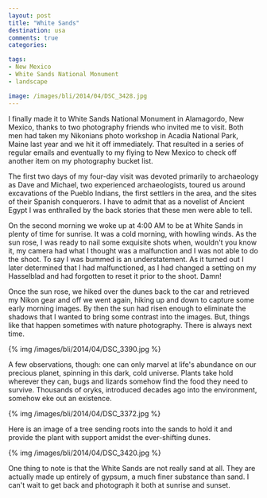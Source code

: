 ```yaml
---
layout: post
title: "White Sands"
destination: usa
comments: true
categories:

tags:
- New Mexico
- White Sands National Monument
- landscape

image: /images/bli/2014/04/DSC_3428.jpg
---
```


I finally made it to White Sands National Monument in Alamagordo, New Mexico, thanks to two photography friends who invited me to visit. Both men had taken my Nikonians photo workshop in Acadia National Park, Maine last year and we hit it off immediately. That resulted in a series of regular emails and eventually to my flying to New Mexico to check off another item on my photography bucket list. 

<!--more-->

The first two days of my four-day visit was devoted primarily to archaeology as Dave and Michael, two experienced archaeologists, toured us around excavations of the Pueblo Indians, the first settlers in the area, and the sites of their Spanish conquerors. I have to admit that as a novelist of Ancient Egypt I was enthralled by the back stories that these men were able to tell. 

On the second morning we woke up at 4:00 AM to be at White Sands in plenty of time for sunrise. It was a cold morning, with howling winds. As the sun rose, I was ready to nail some exquisite shots when, wouldn't you know it, my camera had what I thought was a malfunction and I was not able to do the shoot. To say I was bummed is an understatement. As it turned out I later determined that I had malfunctioned, as I had changed a setting on my Hasselblad and had forgotten to reset it prior to the shoot. Damn!

Once the sun rose, we hiked over the dunes back to the car and retrieved my Nikon gear and off we went again, hiking up and down to capture some early morning images. By then the sun had risen enough to eliminate the shadows that I wanted to bring some contrast into the images. But, things like that happen sometimes with nature photography. There is always next time. 

{% img /images/bli/2014/04/DSC_3390.jpg %}

A few observations, though: one can only marvel at life's abundance on our precious planet, spinning in this dark, cold universe. Plants take hold wherever they can, bugs and lizards somehow find the food they need to survive. Thousands of oryks, introduced decades ago into the environment, somehow eke out an existence.

{% img /images/bli/2014/04/DSC_3372.jpg %}

Here is an image of a tree sending roots into the sands to hold it and provide the plant with support amidst the ever-shifting dunes. 

{% img /images/bli/2014/04/DSC_3420.jpg %}

One thing to note is that the White Sands are not really sand at all. They are actually made up entirely of gypsum, a much finer substance than sand. I can't wait to get back and photograph it both at sunrise and sunset. 